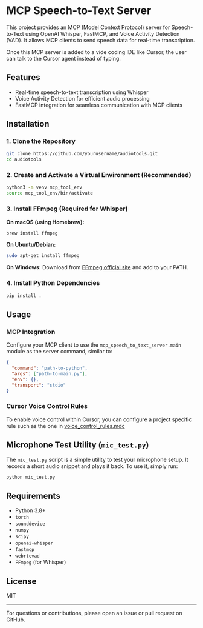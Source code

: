 # MCP Speech-to-Text Server

This project provides an MCP (Model Context Protocol) server for Speech-to-Text using OpenAI Whisper, FastMCP, and Voice Activity Detection (VAD). It allows MCP clients to send speech data for real-time transcription.

Once this MCP server is added to a vide coding IDE like Cursor, the user can talk to the Cursor agent instead of typing.

## Features
- Real-time speech-to-text transcription using Whisper
- Voice Activity Detection for efficient audio processing
- FastMCP integration for seamless communication with MCP clients

## Installation

### 1. Clone the Repository
```bash
git clone https://github.com/yourusername/audiotools.git
cd audiotools
```

### 2. Create and Activate a Virtual Environment (Recommended)
```bash
python3 -m venv mcp_tool_env
source mcp_tool_env/bin/activate
```

### 3. Install FFmpeg (Required for Whisper)
**On macOS (using Homebrew):**
```bash
brew install ffmpeg
```
**On Ubuntu/Debian:**
```bash
sudo apt-get install ffmpeg
```
**On Windows:**
Download from [FFmpeg official site](https://ffmpeg.org/download.html) and add to your PATH.

### 4. Install Python Dependencies
```bash
pip install .
```

## Usage

### MCP Integration
Configure your MCP client to use the `mcp_speech_to_text_server.main` module as the server command, similar to:
```json
{
  "command": "path-to-python",
  "args": ["path-to-main.py"],
  "env": {},
  "transport": "stdio"
}
```

### Cursor Voice Control Rules
To enable voice control within Cursor, you can configure a project specific rule such as the one in [voice_control_rules.mdc](https://github.com/CalvHobbes/vibe-coding-speech-to-text/blob/dca06f42a7f20f2831ad4894acc8a7bae707359b/.cursor/rules/voice_control_rules.mdc)


## Microphone Test Utility (`mic_test.py`)
The `mic_test.py` script is a simple utility to test your microphone setup. It records a short audio snippet and plays it back. To use it, simply run:
```bash
python mic_test.py
```

## Requirements
- Python 3.8+
- `torch`
- `sounddevice`
- `numpy`
- `scipy`
- `openai-whisper`
- `fastmcp`
- `webrtcvad`
- `FFmpeg` (for Whisper)

## License
MIT

---

For questions or contributions, please open an issue or pull request on GitHub. 
